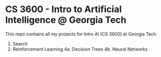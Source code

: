 # CS 3600 - Intro to Artificial Intelligence @ Georgia Tech

This repo contains all my projects for Intro AI (CS 3600) at Georgia Tech

1. Search
2. Reinforcement Learning
4a. Decision Trees
4b. Neural Networks
